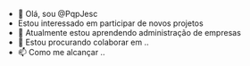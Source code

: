 - 👋 Olá, sou @PqpJesc
- Estou interessado em participar de novos projetos
- 🌱 Atualmente estou aprendendo administração de empresas
- 💞️ Estou procurando colaborar em ..
- 📫 Como me alcançar ..

<!---
PqpJesca/PqpJesca is a ✨ special ✨ repository because its `README.md` (this file) appears on your GitHub profile.
You can click the Preview link to take a look at your changes.
--->
